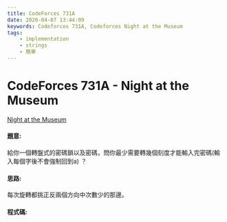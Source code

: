 ```yaml
---
title: CodeForces 731A
date: 2020-04-07 13:44:09
keywords: Codeforces 731A, Codeforces Night at the Museum
tags:
    - implementation
    - strings
    - 簡單
---
```

# CodeForces 731A - Night at the Museum
[Night at the Museum](https://codeforces.com/problemset/problem/731/A)


#### 題意:
給你一個轉盤式的密碼鎖以及密碼，問你最少需要轉幾個刻度才能輸入完密碼(輸入每個字後不會強制回到a) ？
<!-- more -->
#### 思路:
每次旋轉都挑正反兩個方向中次數少的那邊。

#### 程式碼:
<script src="https://gist.github.com/Daviswww/fabe31e27089cdced4c29c309941d198.js"></script>